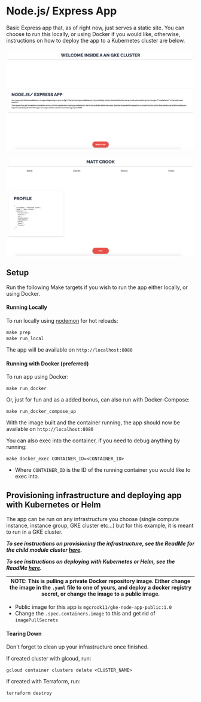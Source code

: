 # Node.js/ Express App

Basic Express app that, as of right now, just serves a static site. You can choose to run this locally, or using Docker if you would like, otherwise, instructions on how to deploy the app to a Kubernetes cluster are below.

![gke-node-app](public/images/gke-node-app.png)

![gke-node-app-2](public/images/gke-node-app-2.png)


## Setup

Run the following Make targets if you wish to run the app either locally, or using Docker.

#### Running Locally

To run locally using [nodemon](https://www.npmjs.com/package/nodemon) for hot reloads:
```
make prep
make run_local
```

The app will be available on `http://localhost:8080`

#### Running with Docker (preferred)

To run app using Docker:

```
make run_docker
```

Or, just for fun and as a added bonus, can also run with Docker-Compose:
```
make run_docker_compose_up
```

With the image built and the container running, the app should now be available on `http://localhost:8080`

You can also exec into the container, if you need to debug anything by running:

```
make docker_exec CONTAINER_ID=<CONTAINER_ID>
```
* Where `CONTAINER_ID` is the ID of the running container you would like to exec into.


## Provisioning infrastructure and deploying app with Kubernetes or Helm

The app can be run on any infrastructure you choose (single compute instance, instance group, GKE cluster etc...) but for this example, it is meant to run in a GKE cluster.

***To see instructions on provisioning the infrastructure, see the ReadMe for the child module cluster [here](/gke/live/dev/cluster/).***

***To see instructions on deploying with Kubernetes or Helm, see the ReadMe [here](/gke/live/dev/app/).***


| NOTE: This is pulling a private Docker repository image. Either change the image in the `.yaml` file to one of yours, and deploy a docker registry secret, or change the image to a public image. |
| ----------------------------------------------------------------------------------------------------------------------------------------------------------------------------------------------------------------------- |

* Public image for this app is `mgcrook11/gke-node-app-public:1.0`
* Change the `.spec.containers.image` to this and get rid of `imagePullSecrets`

#### Tearing Down

Don't forget to clean up your infrastructure once finished.

If created cluster with glcoud, run:
```
gcloud container clusters delete <CLUSTER_NAME>
```

If created with Terraform, run:
```
terraform destroy
```
